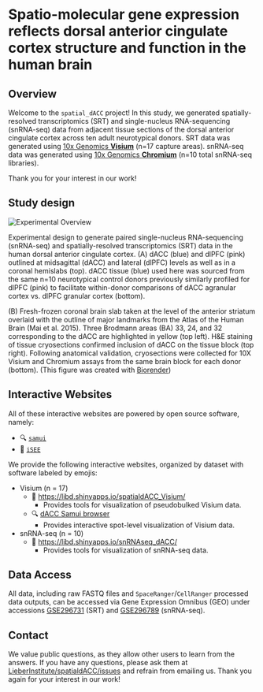 # Spatio-molecular gene expression reflects dorsal anterior cingulate cortex structure and function in the human brain
## Overview

Welcome to the `spatial_dACC` project! In this study, we generated
spatially-resolved transcriptomics (SRT) and single-nucleus
RNA-sequencing (snRNA-seq) data from adjacent tissue sections of the
dorsal anterior cingulate cortex across ten adult neurotypical donors. SRT
data was generated using [10x Genomics
**Visium**](https://www.10xgenomics.com/products/spatial-gene-expression)
(n=17 capture areas). snRNA-seq data was generated using [10x Genomics
**Chromium**](https://www.10xgenomics.com/products/single-cell-gene-expression)
(n=10 total snRNA-seq libraries).

Thank you for your interest in our work!

## Study design

![Experimental Overview](./img/dACC_overview.png)

Experimental design to generate paired single-nucleus RNA-sequencing
(snRNA-seq) and spatially-resolved transcriptomics (SRT) data in the
human dorsal anterior cingulate cortex. (A) dACC (blue) and dlPFC (pink) outlined at midsagittal (dACC) and lateral (dlPFC) levels as well as in a coronal hemislabs (top). dACC tissue (blue) used here was sourced from the same n=10 neurotypical control donors previously similarly profiled for dlPFC (pink) to facilitate within-donor comparisons of dACC agranular cortex vs. dlPFC granular cortex (bottom).

(B) Fresh-frozen coronal brain slab taken at the level of the anterior striatum overlaid with the outline of major landmarks from the Atlas of the Human Brain (Mai et al. 2015). Three Brodmann areas (BA) 33, 24, and 32 corresponding to the dACC are highlighted in yellow (top left). H&E staining of tissue cryosections confirmed inclusion of dACC on the tissue block (top right). Following anatomical validation, cryosections were collected for 10X Visium and Chromium assays from the same brain block for each donor (bottom). (This figure was created with
[Biorender](https://biorender.com))

## Interactive Websites

All of these interactive websites are powered by open source software,
namely:

- 🔍 [`samui`](http://dx.doi.org/10.1017/S2633903X2300017X)
- 👀 [`iSEE`](https://doi.org/10.12688%2Ff1000research.14966.1)

We provide the following interactive websites, organized by dataset with
software labeled by emojis:

- Visium (n = 17)
  - 👀 <https://libd.shinyapps.io/spatialdACC_Visium/>
    - Provides tools for visualization of pseudobulked Visium data.
  - 🔍 [dACC Samui
    browser](https://samuibrowser.com/from?url=data.libd.org/samuibrowser/&s=Br2720_V12J03-002_A1&s=Br2720_V12N28-331_A1&s=Br2720_V12N28-332_A1&s=Br2743_V12N28-334_C1&s=Br3942_V12N28-334_A1&s=Br6423_V12N28-334_D1&s=Br6432_V12J03-002_B1&s=Br6432_V12N28-331_B1&s=Br6432_V12N28-332_B1&s=Br6471_V12J03-002_C1&s=Br6471_V12N28-331_C1&s=Br6471_V12N28-332_C1&s=Br6522_V12N28-331_D1&s=Br6522_V12N28-332_D1&s=Br8325_V12Y31-080_C1&s=Br8492_V12N28-334_B1&s=Br8667_V12Y31-080_B1)
    - Provides interactive spot-level visualization of Visium data.
- snRNA-seq (n = 10)
  - 👀 <https://libd.shinyapps.io/snRNAseq_dACC/>
    - Provides tools for visualization of snRNA-seq data.
   
## Data Access

All data, including raw FASTQ files and `SpaceRanger`/`CellRanger`
processed data outputs, can be accessed via Gene Expression Omnibus
(GEO) under accessions
[GSE296731](https://www.ncbi.nlm.nih.gov/geo/query/acc.cgi?acc=GSE296731)
(SRT) and
[GSE296789](https://www.ncbi.nlm.nih.gov/geo/query/acc.cgi?acc=GSE296789)
(snRNA-seq).

## Contact

We value public questions, as they allow other users to learn from the
answers. If you have any questions, please ask them at
[LieberInstitute/spatialdACC/issues](https://github.com/LieberInstitute/spatialdACC/issues)
and refrain from emailing us. Thank you again for your interest in our
work!



